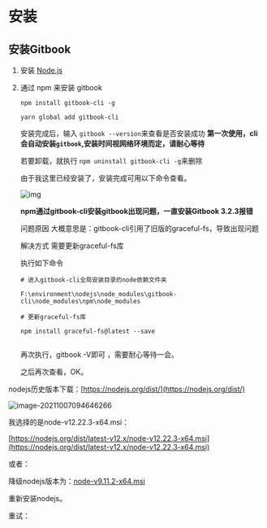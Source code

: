 # 安装

## 安装Gitbook

1. 安装 [Node.js](https://nodejs.org/)
2. 通过 npm 来安装 gitbook

   ```text
   npm install gitbook-cli -g
   ​
   yarn global add gitbook-cli
   ```

   安装完成后，输入 `gitbook --version`来查看是否安装成功 **第一次使用，cli 会自动安装`gitbook`,安装时间视网络环境而定，请耐心等待**

   若要卸载，就执行 `npm uninstall gitbook-cli -g`来删除

   由于我这里已经安装了，安装完成可用以下命令查看。

   ![img](https://luckly007.oss-cn-beijing.aliyuncs.com/img/1750888-20200827093429403-214093467.png)

   **npm通过gitbook-cli安装gitbook出现问题，一直安装Gitbook 3.2.3报错**

   问题原因 大概意思是：gitbook-cli引用了旧版的graceful-fs，导致出现问题

   解决方式 需要更新graceful-fs库

   执行如下命令

   ```text
   # 进入gitbook-cli全局安装目录的node依赖文件夹
   ​
   F:\environment\nodejs\node_modules\gitbook-cli\node_modules\npm\node_modules
   ​
   # 更新graceful-fs库
   ​
   npm install graceful-fs@latest --save
   ​
   ```

   再次执行，gitbook -V即可 ，需要耐心等待一会。

   之后再次查看，OK。

nodejs历史版本下载：[https://nodejs.org/dist/](https://nodejs.org/dist/)

![image-20211007094646266](https://luckly007.oss-cn-beijing.aliyuncs.com/img/image-20211007094646266.png)

我选择的是node-v12.22.3-x64.msi：

[https://nodejs.org/dist/latest-v12.x/node-v12.22.3-x64.msi](https://nodejs.org/dist/latest-v12.x/node-v12.22.3-x64.msi)

或者：

降级nodejs版本为：[node-v9.11.2-x64.msi](https://nodejs.org/dist/latest-v9.x/node-v9.11.2-x64.msi)

重新安装nodejs。

重试：

